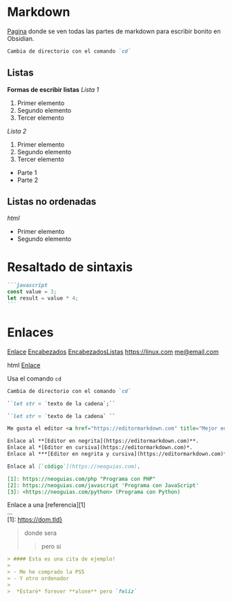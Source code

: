 # Markdown
[Pagina](https://tutorialmarkdown.com/aplicaciones/obsidian) donde se ven todas las partes de markdown para escribir bonito en Obsidian.


```md
Cambia de directorio con el comando `cd`
```

[]()
## Listas
**Formas de escribir listas**
*Lista 1*
<ol>
  <li>Primer elemento</li>
  <li>Segundo elemento</li>
  <li>Tercer elemento</li>
</ol>

*Lista 2*
1. Primer elemento
2. Segundo elemento
3. Tercer elemento

* Parte 1
* Parte 2

## Listas no ordenadas
*html*
<ul>
  <li>Primer elemento</li>
  <li>Segundo elemento</li>
</ul>

# Resaltado de sintaxis
````md
```javascript
const value = 3;
let result = value * 4;
```
````

# Enlaces
[Enlace](https://linux.com)
[Encabezados](#Markdown)
[EncabezadosListas](##Listas)
<https://linux.com>
<me@email.com>

html
<a href="https://linux.com">Enlace</a>

Usa el comando `cd`
```md
Cambia de directorio con el comando `cd`
```

```md
``let str = `texto de la cadena`;``

```
```md
``let str = `texto de la cadena` ``
```


```html
Me gusta el editor <a href="https://editormarkdown.com" title="Mejor editor Markdown">Editor Markdown</a>
```

```md
Enlace al **[Editor en negrita](https://editormarkdown.com)**.
Enlace al *[Editor en cursiva](https://editormarkdown.com)*.
Enlace al ***[Editor en negrita y cursiva](https://editormarkdown.com)***.
```

```md
Enlace al [`código`](https://neoguias.com).
```

```md
[1]: https://neoguias.com/php "Programa con PHP"
[2]: https://neoguias.com/javascript 'Programa con JavaScript'
[3]: <https://neoguias.com/python> (Programa con Python)
```

Enlace a una [referencia][1]  
...  
[1]: https://dom.tld}

> donde sera
> > pero si
> 

```md
> #### Esta es una cita de ejemplo!
>
> - Me he comprado la PS5
> - Y otro ordenador
>
>  *Estaré* forever **alone** pero `feliz`
```